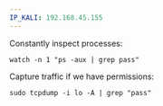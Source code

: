 ```yaml
---
IP_KALI: 192.168.45.155
---
```

Constantly inspect processes:
```
watch -n 1 "ps -aux | grep pass"
```

Capture traffic if we have permissions:
```
sudo tcpdump -i lo -A | grep "pass"
```